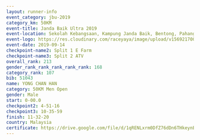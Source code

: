 ```yaml
---
layout: runner-info 
event_category: jbu-2019 
category_km: 50KM 
event-title: Janda Baik Ultra 2019 
event-location: Sekolah Kebangsaan, Kampung Janda Baik, Bentong, Pahang, Malaysia 
event-logo: https://res.cloudinary.com/raceyaya/image/upload/v1569217009/logo/janda-baik_vch1pc.jpg 
event-date: 2019-09-14 
checkpoint-name2: Split 1 E Farm 
checkpoint-name3: Split 2 ATV 
overall_rank: 213
gender_rank_rank_rank_rank_rank: 168
category_rank: 107
bib: 51043
name: YONG CHAN HAN
category: 50KM Men Open
gender: Male
start: 0-00.0
checkpoint2: 4-51-16
checkpoint3: 10-35-59
finish: 11-32-20
country: Malaysia
certificate: https://drive.google.com/file/d/1qRENLxrm0DfZ76dDn6THkeynEmX62lkY/view?usp=sharing
---
```

